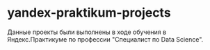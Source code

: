 # yandex-praktikum-projects
Данные проекты были выполнены в ходе обучения в Яндекс.Практикуме по профессии "Специалист по Data Science".
